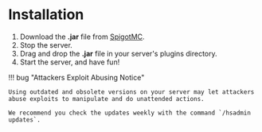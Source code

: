# Installation

1. Download the **.jar** file from [SpigotMC](https://www.spigotmc.org/resources/121873/).
2. Stop the server.
3. Drag and drop the **.jar** file in your server's plugins directory.
4. Start the server, and have fun!

!!! bug "Attackers Exploit Abusing Notice"

    Using outdated and obsolete versions on your server may let attackers abuse exploits to manipulate and do unattended actions.

    We recommend you check the updates weekly with the command `/hsadmin updates`.
